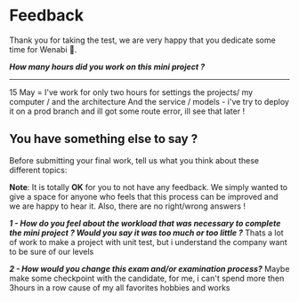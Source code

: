 # Feedback

Thank you for taking the test, we are very happy that you dedicate some time for Wenabi 💛.

**_How many hours did you work on this mini project ?_**

---

15 May = I've work for only two hours for settings the projects/ my computer / and the architecture
And the service / models - i've try to deploy it on a prod branch and ill got some route error, ill see that later !

## You have something else to say ?

Before submitting your final work, tell us what you think about these different topics:

**Note**: It is totally **OK** for you to not have any feedback. We simply wanted to give a space for anyone who feels that this process can be improved and we are happy to hear it. Also, there are no right/wrong answers !

**_1 - How do you feel about the workload that was necessary to complete the mini project ? Would you say it was too much or too little ?_**
Thats a lot of work to make a project with unit test, but i understand the company want to be sure of our levels

**_2 - How would you change this exam and/or examination process?_**
Maybe make some checkpoint with the candidate, for me, i can't spend more then 3hours in a row cause of my all favorites hobbies and works

